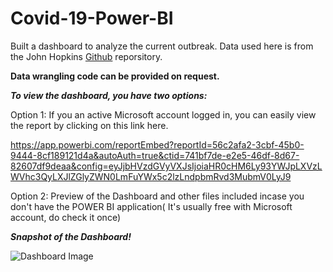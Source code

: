 # Covid-19-Power-BI
Built a dashboard to analyze the current outbreak. Data used here is from the John Hopkins [Github](https://github.com/CSSEGISandData/COVID-19) reporsitory. 

__Data wrangling code can be provided on request.__ 

___To view the dashboard, you have two options:___ 

Option 1: If you an active Microsoft account logged in, you can easily view the report by clicking on this link here.

https://app.powerbi.com/reportEmbed?reportId=56c2afa2-3cbf-45b0-9444-8cf189121d4a&autoAuth=true&ctid=741bf7de-e2e5-46df-8d67-82607df9deaa&config=eyJjbHVzdGVyVXJsIjoiaHR0cHM6Ly93YWJpLXVzLWVhc3QyLXJlZGlyZWN0LmFuYWx5c2lzLndpbmRvd3MubmV0LyJ9

Option 2: Preview of the Dashboard and other files included incase you don't have the POWER BI application( It's usually free with Microsoft account, do check it once)  


***Snapshot of the Dashboard!***




![Dashboard Image](https://user-images.githubusercontent.com/37052030/80730567-bbb4a000-8ad7-11ea-9484-b82e64891b1b.png)

